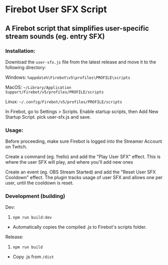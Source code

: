 # Firebot User SFX Script

## A Firebot script that simplifies user-specific stream sounds (eg. entry SFX)

### Installation:

Download the `user-sfx.js` file from the latest release and move it to the following directory:

Windows: `%appdata%\Firebot\v5\profiles\PROFILE\scripts`

MacOS: `~/Library/Application Support/Firebot/v5/profiles/PROFILE/scripts`

Linux: `~/.config/Firebot/v5/profiles/PROFILE/scripts`

In Firebot, go to Settings > Scripts. Enable startup scripts, then Add New Startup Script.
pick user-sfx.js and save.

### Usage:

Before proceeding, make sure Firebot is logged into the Streamer Account on Twitch.

Create a command (eg. !hello) and add the "Play User SFX" effect. This is where the user SFX will play, and where you'll add new ones

Create an event (eg. OBS Stream Started) and add the "Reset User SFX Cooldown" effect. The plugin tracks usage of user SFX and allows one per user, until the cooldown is reset.

### Development (building)
Dev:
1. `npm run build:dev`
- Automatically copies the compiled .js to Firebot's scripts folder.

Release:
1. `npm run build`
- Copy .js from `/dist`
